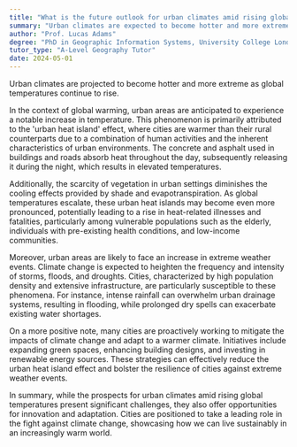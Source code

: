 ```yaml
---
title: "What is the future outlook for urban climates amid rising global temperatures?"
summary: "Urban climates are expected to become hotter and more extreme due to rising global temperatures."
author: "Prof. Lucas Adams"
degree: "PhD in Geographic Information Systems, University College London"
tutor_type: "A-Level Geography Tutor"
date: 2024-05-01
---
```


Urban climates are projected to become hotter and more extreme as global temperatures continue to rise.

In the context of global warming, urban areas are anticipated to experience a notable increase in temperature. This phenomenon is primarily attributed to the 'urban heat island' effect, where cities are warmer than their rural counterparts due to a combination of human activities and the inherent characteristics of urban environments. The concrete and asphalt used in buildings and roads absorb heat throughout the day, subsequently releasing it during the night, which results in elevated temperatures.

Additionally, the scarcity of vegetation in urban settings diminishes the cooling effects provided by shade and evapotranspiration. As global temperatures escalate, these urban heat islands may become even more pronounced, potentially leading to a rise in heat-related illnesses and fatalities, particularly among vulnerable populations such as the elderly, individuals with pre-existing health conditions, and low-income communities.

Moreover, urban areas are likely to face an increase in extreme weather events. Climate change is expected to heighten the frequency and intensity of storms, floods, and droughts. Cities, characterized by high population density and extensive infrastructure, are particularly susceptible to these phenomena. For instance, intense rainfall can overwhelm urban drainage systems, resulting in flooding, while prolonged dry spells can exacerbate existing water shortages.

On a more positive note, many cities are proactively working to mitigate the impacts of climate change and adapt to a warmer climate. Initiatives include expanding green spaces, enhancing building designs, and investing in renewable energy sources. These strategies can effectively reduce the urban heat island effect and bolster the resilience of cities against extreme weather events.

In summary, while the prospects for urban climates amid rising global temperatures present significant challenges, they also offer opportunities for innovation and adaptation. Cities are positioned to take a leading role in the fight against climate change, showcasing how we can live sustainably in an increasingly warm world.
    